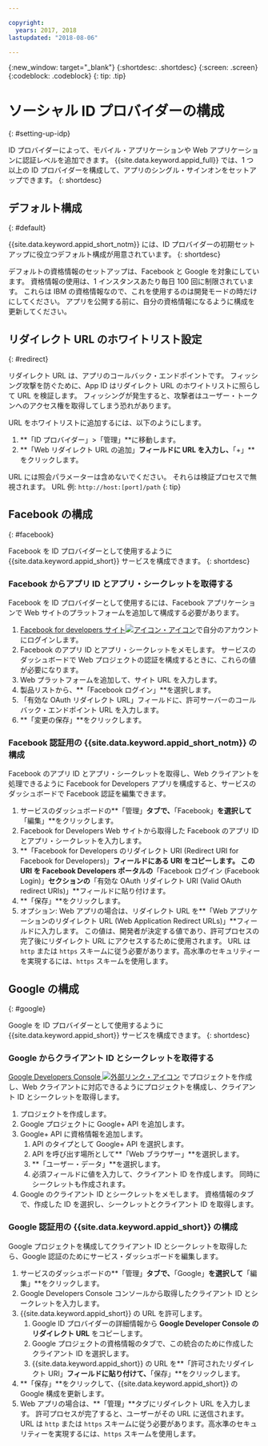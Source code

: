 ```yaml
---

copyright:
  years: 2017, 2018
lastupdated: "2018-08-06"

---
```


{:new_window: target="_blank"}
{:shortdesc: .shortdesc}
{:screen: .screen}
{:codeblock: .codeblock}
{: tip: .tip}

# ソーシャル ID プロバイダーの構成
{: #setting-up-idp}

ID プロバイダーによって、モバイル・アプリケーションや Web アプリケーションに認証レベルを追加できます。 {{site.data.keyword.appid_full}} では、1 つ以上の ID プロバイダーを構成して、アプリのシングル・サインオンをセットアップできます。
{: shortdesc}

## デフォルト構成
{: #default}

{{site.data.keyword.appid_short_notm}} には、ID プロバイダーの初期セットアップに役立つデフォルト構成が用意されています。
{: shortdesc}

デフォルトの資格情報のセットアップは、Facebook と Google を対象にしています。 資格情報の使用は、1 インスタンスあたり毎日 100 回に制限されています。 これらは IBM の資格情報なので、これを使用するのは開発モードの時だけにしてください。 アプリを公開する前に、自分の資格情報になるように構成を更新してください。

## リダイレクト URL のホワイトリスト設定
{: #redirect}

リダイレクト URL は、アプリのコールバック・エンドポイントです。 フィッシング攻撃を防ぐために、App ID はリダイレクト URL のホワイトリストに照らして URL を検証します。 フィッシングが発生すると、攻撃者はユーザー・トークンへのアクセス権を取得してしまう恐れがあります。

URL をホワイトリストに追加するには、以下のようにします。

1. **「ID プロバイダー」>「管理」**に移動します。
2. **「Web リダイレクト URL の追加」**フィールドに URL を入力し、**「+」**をクリックします。

URL には照会パラメーターは含めないでください。 それらは検証プロセスで無視されます。 URL 例: `http://host:[port]/path`
{: tip}


## Facebook の構成
{: #facebook}

Facebook を ID プロバイダーとして使用するように {{site.data.keyword.appid_short}} サービスを構成できます。
{: shortdesc}

### Facebook からアプリ ID とアプリ・シークレットを取得する

Facebook を ID プロバイダーとして使用するには、Facebook アプリケーションで Web サイトのプラットフォームを追加して構成する必要があります。

1. <a href="https://developers.facebook.com/docs/apps/register" target="_blank">Facebook for developers サイト<img src="../../icons/launch-glyph.svg" alt="アイコン・アイコン"></a>で自分のアカウントにログインします。
2. Facebook のアプリ ID とアプリ・シークレットをメモします。 サービスのダッシュボードで Web プロジェクトの認証を構成するときに、これらの値が必要になります。
3. Web プラットフォームを追加して、サイト URL を入力します。
4. 製品リストから、**「Facebook ログイン」**を選択します。
5. 「有効な OAuth リダイレクト URL」フィールドに、許可サーバーのコールバック・エンドポイント URL を入力します。
6. **「変更の保存」**をクリックします。


### Facebook 認証用の {{site.data.keyword.appid_short_notm}} の構成

Facebook のアプリ ID とアプリ・シークレットを取得し、Web クライアントを処理できるように Facebook for Developers アプリを構成すると、サービスのダッシュボードで Facebook 認証を編集できます。

1. サービスのダッシュボードの**「管理」**タブで、**「Facebook」**を選択して**「編集」**をクリックします。
2. Facebook for Developers Web サイトから取得した Facebook のアプリ ID とアプリ・シークレットを入力します。
3. **「Facebook for Developers のリダイレクト URI (Redirect URI for Facebook for Developers)」**フィールドにある URI をコピーします。 この URI を Facebook Developers ポータルの**「Facebook ログイン (Facebook Login)」**セクションの**「有効な OAuth リダイレクト URI (Valid OAuth redirect URIs)」**フィールドに貼り付けます。
4. **「保存」**をクリックします。
5. オプション: Web アプリの場合は、リダイレクト URL を**「Web アプリケーションのリダイレクト URL (Web Application Redirect URLs)」**フィールドに入力します。 この値は、開発者が決定する値であり、許可プロセスの完了後にリダイレクト URL にアクセスするために使用されます。 URL は `http` または `https` スキームに従う必要があります。高水準のセキュリティーを実現するには、`https` スキームを使用します。


## Google の構成
{: #google}

Google を ID プロバイダーとして使用するように {{site.data.keyword.appid_short}} サービスを構成できます。
{: shortdesc}

### Google からクライアント ID とシークレットを取得する

<a href="https://developers.google.com/" target="_blank">Google Developers Console <img src="../../icons/launch-glyph.svg" alt="外部リンク・アイコン"></a> でプロジェクトを作成し、Web クライアントに対応できるようにプロジェクトを構成し、クライアント ID とシークレットを取得します。

1. プロジェクトを作成します。
2. Google プロジェクトに Google+ API を追加します。
3. Google+ API に資格情報を追加します。
    1. API のタイプとして Google+ API を選択します。
    2. API を呼び出す場所として**「Web ブラウザー」**を選択します。
    3. **「ユーザー・データ」**を選択します。
    4. 必須フィールドに値を入力して、クライアント ID を作成します。 同時にシークレットも作成されます。
4. Google のクライアント ID とシークレットをメモします。 資格情報のタブで、作成した ID を選択し、シークレットとクライアント ID を取得します。

### Google 認証用の {{site.data.keyword.appid_short}} の構成

Google プロジェクトを構成してクライアント ID とシークレットを取得したら、Google 認証のためにサービス・ダッシュボードを編集します。

1. サービスのダッシュボードの**「管理」**タブで、**「Google」**を選択して**「編集」**をクリックします。
2. Google Developers Console コンソールから取得したクライアント ID とシークレットを入力します。
3. {{site.data.keyword.appid_short}} の URL を許可します。
    1. Google ID プロバイダーの詳細情報から **Google Developer Console のリダイレクト URL** をコピーします。
    2. Google プロジェクトの資格情報のタブで、この統合のために作成したクライアント ID を選択します。
    3. {{site.data.keyword.appid_short}} の URL を**「許可されたリダイレクト URI」**フィールドに貼り付けて、**「保存」**をクリックします。
4. **「保存」**をクリックして、{{site.data.keyword.appid_short}} の Google 構成を更新します。
5. Web アプリの場合は、**「管理」**タブにリダイレクト URL を入力します。 許可プロセスが完了すると、ユーザーがその URL に送信されます。 URL は `http` または `https` スキームに従う必要があります。高水準のセキュリティーを実現するには、`https` スキームを使用します。
